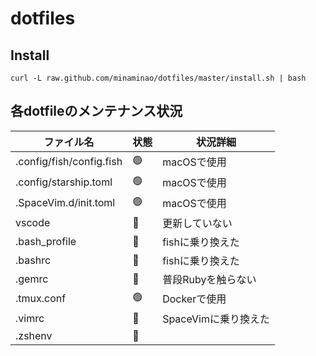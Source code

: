 # dotfiles

## Install
```
curl -L raw.github.com/minaminao/dotfiles/master/install.sh | bash
```

## 各dotfileのメンテナンス状況
| ファイル名                      | 状態 | 状況詳細                |
| ------------------------------- | ---- | ----------------------- |
| .config/fish/config.fish        | 🟢    | macOSで使用             |
| .config/starship.toml           | 🟢    | macOSで使用             |
| .SpaceVim.d/init.toml           | 🟢    | macOSで使用             |
| vscode                          | 🔴    | 更新していない          |
| .bash_profile                   | 🔴    | fishに乗り換えた        |
| .bashrc                         | 🔴    | fishに乗り換えた        |
| .gemrc                          | 🔴    | 普段Rubyを触らない      |
| .tmux.conf                      | 🟢    | Dockerで使用            |
| .vimrc                          | 🔴    | SpaceVimに乗り換えた    |
| .zshenv                         | 🔴    |                         |
